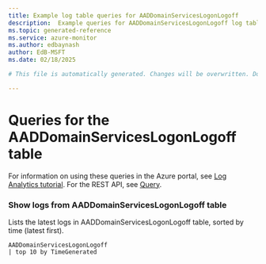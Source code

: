 ```yaml
---
title: Example log table queries for AADDomainServicesLogonLogoff
description:  Example queries for AADDomainServicesLogonLogoff log table
ms.topic: generated-reference
ms.service: azure-monitor
ms.author: edbaynash
author: EdB-MSFT
ms.date: 02/18/2025

# This file is automatically generated. Changes will be overwritten. Do not change this file directly. 

---
```


# Queries for the AADDomainServicesLogonLogoff table

For information on using these queries in the Azure portal, see [Log Analytics tutorial](/azure/azure-monitor/logs/log-analytics-tutorial). For the REST API, see [Query](/rest/api/loganalytics/query).


### Show logs from AADDomainServicesLogonLogoff table  


Lists the latest logs in AADDomainServicesLogonLogoff table, sorted by time (latest first).  

```query
AADDomainServicesLogonLogoff
| top 10 by TimeGenerated
```

